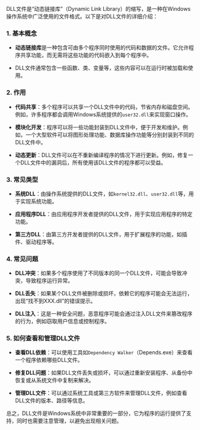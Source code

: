 DLL文件是“动态链接库”（Dynamic Link Library）的缩写，是一种在Windows操作系统中广泛使用的文件格式。以下是对DLL文件的详细介绍：

### 1. **基本概念**

- **动态链接库**是一种包含可由多个程序同时使用的代码和数据的文件。它允许程序共享功能，而无需将这些功能的代码嵌入到每个程序中。
    
- DLL文件通常包含一些函数、类、变量等，这些内容可以在运行时被加载和使用。
    

### 2. **作用**

- **代码共享**：多个程序可以共享一个DLL文件中的代码，节省内存和磁盘空间。例如，许多程序都会调用Windows系统提供的`user32.dll`来实现窗口操作。
    
- **模块化开发**：程序可以将一些功能封装到DLL文件中，便于开发和维护。例如，一个大型软件可以将图形处理功能、数据库操作功能等分别封装到不同的DLL文件中。
    
- **动态更新**：DLL文件可以在不重新编译程序的情况下进行更新。例如，修复一个DLL文件中的漏洞后，所有使用该DLL文件的程序都可以受益。
    

### 3. **常见类型**

- **系统DLL**：由操作系统提供的DLL文件，如`kernel32.dll`、`user32.dll`等，用于实现系统功能。
    
- **应用程序DLL**：由应用程序开发者提供的DLL文件，用于实现应用程序的特定功能。
    
- **第三方DLL**：由第三方开发者提供的DLL文件，用于扩展程序的功能，如插件、驱动程序等。
    

### 4. **常见问题**

- **DLL冲突**：如果多个程序使用了不同版本的同一个DLL文件，可能会导致冲突，导致程序运行异常。
    
- **DLL丢失**：如果某个DLL文件被删除或损坏，依赖它的程序可能会无法运行，出现“找不到XXX.dll”的错误提示。
    
- **DLL注入**：这是一种安全问题，恶意程序可能会通过注入DLL文件来篡改程序的行为，例如窃取用户信息或控制程序。
    

### 5. **如何查看和管理DLL文件**

- **查看DLL依赖**：可以使用工具如`Dependency Walker`（Depends.exe）来查看一个程序依赖哪些DLL文件。
    
- **修复DLL问题**：如果DLL文件丢失或损坏，可以通过重新安装程序、从备份中恢复或从系统文件中复制来解决。
    
- **管理DLL文件**：可以通过系统工具或第三方软件来管理DLL文件，例如查看DLL文件的版本、路径等信息。
    

总之，DLL文件是Windows系统中非常重要的一部分，它为程序的运行提供了支持，同时也需要注意管理，以避免出现相关问题。